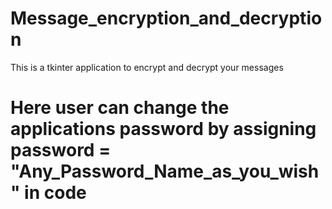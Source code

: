 # Message_encryption_and_decryption
This is a tkinter application to encrypt and decrypt your messages
# Here user can change the applications password by assigning password = "Any_Password_Name_as_you_wish" in code
